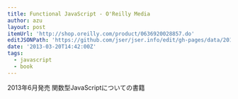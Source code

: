 ```yaml
---
title: Functional JavaScript - O'Reilly Media
author: azu
layout: post
itemUrl: 'http://shop.oreilly.com/product/0636920028857.do'
editJSONPath: 'https://github.com/jser/jser.info/edit/gh-pages/data/2013/03/index.json'
date: '2013-03-20T14:42:00Z'
tags:
  - javascript
  - book
---
```

2013年6月発売
関数型JavaScriptについての書籍
